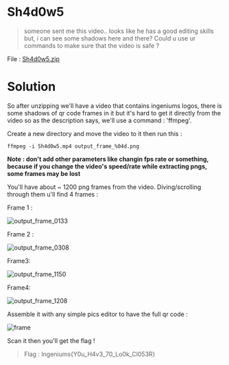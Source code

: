 # Sh4d0w5

>  someone sent me this video.. looks like he has a good editing skills but, i can see some shadows here and there? Could u use ur commands to make sure that the video is safe ?

File : [Sh4d0w5.zip](Sh4d0w5.zip)

# Solution

So after unzipping we'll have a video that contains ingeniums logos, there is some shadows of qr code frames in it but it's hard
to get it directly from the video so as the description says, we'll use a command : 'ffmpeg'.

Create a new directory and move the video to it then run this : 

`ffmpeg -i Sh4d0w5.mp4 output_frame_%04d.png`

**Note : don't add other parameters like changin fps rate or something, 
because if you change the video's speed/rate while extracting pngs, some frames may be lost**

You'll have about ~ 1200 png frames from the video.
 Diving/scrolling through them u'll find 4 frames : 

 Frame 1 : 
 
![output_frame_0133](https://github.com/shadow1004/Ingeniums-Internal-CTF-2023-writeups/assets/68519098/d7022e34-3187-47c7-8c57-fd8f2bf54958)

Frame 2 :

![output_frame_0308](https://github.com/shadow1004/Ingeniums-Internal-CTF-2023-writeups/assets/68519098/636db5da-84fe-4c8c-b284-59376ea0f954)

Frame3:

![output_frame_1150](https://github.com/shadow1004/Ingeniums-Internal-CTF-2023-writeups/assets/68519098/10f3aa14-bd51-4a9a-9447-3b67d26a870b)

Frame4:

![output_frame_1208](https://github.com/shadow1004/Ingeniums-Internal-CTF-2023-writeups/assets/68519098/70b48874-7c43-4ce3-9bd2-b54e12995e79)

Assemble it with any simple pics editor to have the full qr code : 

![frame](https://github.com/shadow1004/Ingeniums-Internal-CTF-2023-writeups/assets/68519098/c7a2b2a8-5de2-4f65-b05f-af334bbe4b98)

Scan it then you'll get the flag ! 

> Flag : Ingeniums{Y0u_H4v3_70_Lo0k_Cl053R}
